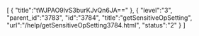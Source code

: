 [
	{
		"title":"tWJPAO9lvS3burKJvQn6JA=="
	},
	{
		"level":"3",
		"parent_id":"3783",
		"id":"3784",
		"title":"getSensitiveOpSetting",
		"url":"/help/getSensitiveOpSetting3784.html",
		"status":"2"
	}
]